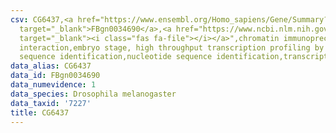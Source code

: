 ```yaml
---
csv: CG6437,<a href="https://www.ensembl.org/Homo_sapiens/Gene/Summary?db=core;g=FBgn0034690"
  target="_blank">FBgn0034690</a>,<a href="https://www.ncbi.nlm.nih.gov/pubmed/15998452"
  target="_blank"><i class="fas fa-file"></i></a>",chromatin immunoprecipitation assay,direct
  interaction,embryo stage, high throughput transcription profiling by microarray,nucleotide
  sequence identification,nucleotide sequence identification,transcriptional regulation,
data_alias: CG6437
data_id: FBgn0034690
data_numevidence: 1
data_species: Drosophila melanogaster
data_taxid: '7227'
title: CG6437
---
```

